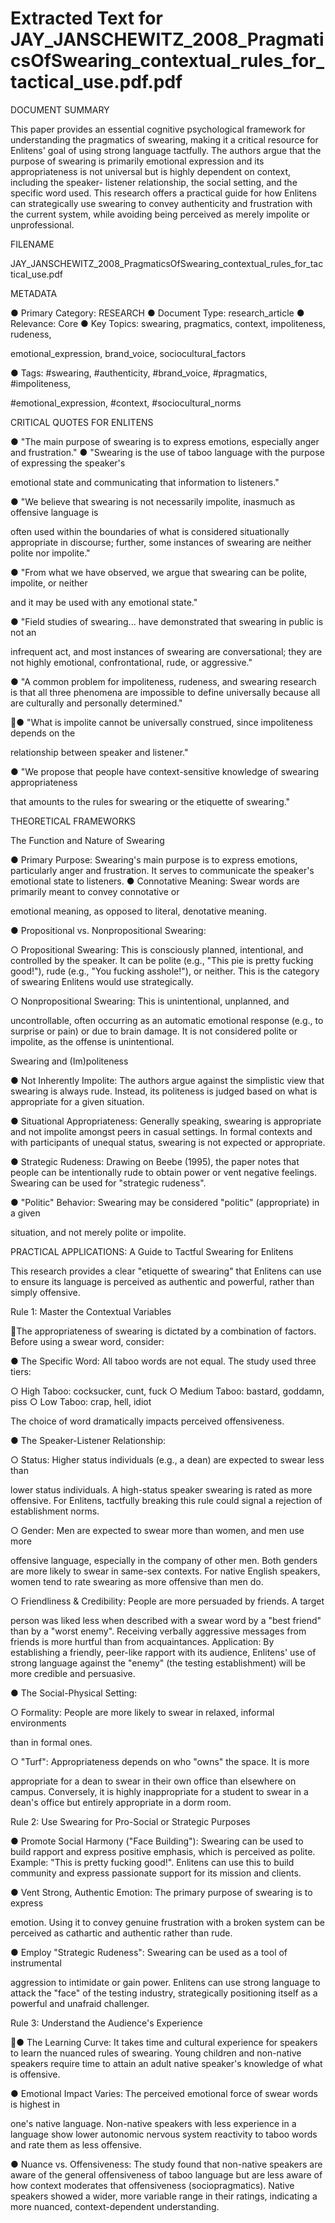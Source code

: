 # Extracted Text for JAY_JANSCHEWITZ_2008_PragmaticsOfSwearing_contextual_rules_for_tactical_use.pdf.pdf

DOCUMENT SUMMARY

This paper provides an essential cognitive psychological framework for understanding the 
pragmatics of swearing, making it a critical resource for Enlitens' goal of using strong language 
tactfully. The authors argue that the purpose of swearing is primarily emotional expression and 
its appropriateness is not universal but is highly dependent on context, including the speaker-
listener relationship, the social setting, and the specific word used. This research offers a 
practical guide for how Enlitens can strategically use swearing to convey authenticity and 
frustration with the current system, while avoiding being perceived as merely impolite or 
unprofessional.

FILENAME

JAY_JANSCHEWITZ_2008_PragmaticsOfSwearing_contextual_rules_for_tactical_use.pdf

METADATA

● Primary Category: RESEARCH
● Document Type: research_article
● Relevance: Core
● Key Topics: swearing, pragmatics, context, impoliteness, rudeness, 

emotional_expression, brand_voice, sociocultural_factors

● Tags: #swearing, #authenticity, #brand_voice, #pragmatics, #impoliteness, 

#emotional_expression, #context, #sociocultural_norms

CRITICAL QUOTES FOR ENLITENS

● "The main purpose of swearing is to express emotions, especially anger and frustration."
● "Swearing is the use of taboo language with the purpose of expressing the speaker's 

emotional state and communicating that information to listeners."

● "We believe that swearing is not necessarily impolite, inasmuch as offensive language is

often used within the boundaries of what is considered situationally appropriate in 
discourse; further, some instances of swearing are neither polite nor impolite."

● "From what we have observed, we argue that swearing can be polite, impolite, or neither

and it may be used with any emotional state."

● "Field studies of swearing... have demonstrated that swearing in public is not an 

infrequent act, and most instances of swearing are conversational; they are not highly 
emotional, confrontational, rude, or aggressive."

● "A common problem for impoliteness, rudeness, and swearing research is that all three 
phenomena are impossible to define universally because all are culturally and personally
determined."

● "What is impolite cannot be universally construed, since impoliteness depends on the 

relationship between speaker and listener."

● "We propose that people have context-sensitive knowledge of swearing appropriateness

that amounts to the rules for swearing or the etiquette of swearing."

THEORETICAL FRAMEWORKS

The Function and Nature of Swearing

● Primary Purpose: Swearing's main purpose is to express emotions, particularly anger 
and frustration. It serves to communicate the speaker's emotional state to listeners.
● Connotative Meaning: Swear words are primarily meant to convey connotative or 

emotional meaning, as opposed to literal, denotative meaning.

● Propositional vs. Nonpropositional Swearing:

○ Propositional Swearing: This is consciously planned, intentional, and controlled
by the speaker. It can be polite (e.g., "This pie is pretty fucking good!"), rude 
(e.g., "You fucking asshole!"), or neither. This is the category of swearing 
Enlitens would use strategically.

○ Nonpropositional Swearing: This is unintentional, unplanned, and 

uncontrollable, often occurring as an automatic emotional response (e.g., to 
surprise or pain) or due to brain damage. It is not considered polite or impolite, as
the offense is unintentional.

Swearing and (Im)politeness

● Not Inherently Impolite: The authors argue against the simplistic view that swearing is 
always rude. Instead, its politeness is judged based on what is appropriate for a given 
situation.

● Situational Appropriateness: Generally speaking, swearing is appropriate and not 
impolite amongst peers in casual settings. In formal contexts and with participants of 
unequal status, swearing is not expected or appropriate.

● Strategic Rudeness: Drawing on Beebe (1995), the paper notes that people can be 
intentionally rude to obtain power or vent negative feelings. Swearing can be used for 
"strategic rudeness".

● "Politic" Behavior: Swearing may be considered "politic" (appropriate) in a given 

situation, and not merely polite or impolite.

PRACTICAL APPLICATIONS: A Guide to 
Tactful Swearing for Enlitens

This research provides a clear "etiquette of swearing" that Enlitens can use to ensure its 
language is perceived as authentic and powerful, rather than simply offensive.

Rule 1: Master the Contextual Variables

The appropriateness of swearing is dictated by a combination of factors. Before using a swear 
word, consider:

● The Specific Word: All taboo words are not equal. The study used three tiers:

○ High Taboo: cocksucker, cunt, fuck
○ Medium Taboo: bastard, goddamn, piss
○ Low Taboo: crap, hell, idiot

 The choice of word dramatically impacts perceived offensiveness.

● The Speaker-Listener Relationship:

○ Status: Higher status individuals (e.g., a dean) are expected to swear less than 

lower status individuals. A high-status speaker swearing is rated as more 
offensive. For Enlitens, tactfully breaking this rule could signal a rejection of 
establishment norms.

○ Gender: Men are expected to swear more than women, and men use more 

offensive language, especially in the company of other men. Both genders are 
more likely to swear in same-sex contexts. For native English speakers, women 
tend to rate swearing as more offensive than men do.

○ Friendliness & Credibility: People are more persuaded by friends. A target 

person was liked less when described with a swear word by a "best friend" than 
by a "worst enemy". Receiving verbally aggressive messages from friends is 
more hurtful than from acquaintances.
 Application: By establishing a friendly, peer-like rapport with its audience, 
Enlitens' use of strong language against the "enemy" (the testing establishment) 
will be more credible and persuasive.

● The Social-Physical Setting:

○ Formality: People are more likely to swear in relaxed, informal environments 

than in formal ones.

○ "Turf": Appropriateness depends on who "owns" the space. It is more 

appropriate for a dean to swear in their own office than elsewhere on campus. 
Conversely, it is highly inappropriate for a student to swear in a dean's office but 
entirely appropriate in a dorm room.

Rule 2: Use Swearing for Pro-Social or Strategic Purposes

● Promote Social Harmony ("Face Building"): Swearing can be used to build rapport 
and express positive emphasis, which is perceived as polite. Example: "This is pretty 
fucking good!". Enlitens can use this to build community and express passionate support
for its mission and clients.

● Vent Strong, Authentic Emotion: The primary purpose of swearing is to express 

emotion. Using it to convey genuine frustration with a broken system can be perceived 
as cathartic and authentic rather than rude.

● Employ "Strategic Rudeness": Swearing can be used as a tool of instrumental 

aggression to intimidate or gain power. Enlitens can use strong language to attack the 
"face" of the testing industry, strategically positioning itself as a powerful and unafraid 
challenger.

Rule 3: Understand the Audience's Experience

● The Learning Curve: It takes time and cultural experience for speakers to learn the 
nuanced rules of swearing. Young children and non-native speakers require time to 
attain an adult native speaker's knowledge of what is offensive.

● Emotional Impact Varies: The perceived emotional force of swear words is highest in 

one's native language. Non-native speakers with less experience in a language show 
lower autonomic nervous system reactivity to taboo words and rate them as less 
offensive.

● Nuance vs. Offensiveness: The study found that non-native speakers are aware of the 
general offensiveness of taboo language but are less aware of how context moderates 
that offensiveness (sociopragmatics). Native speakers showed a wider, more variable 
range in their ratings, indicating a more nuanced, context-dependent understanding.

